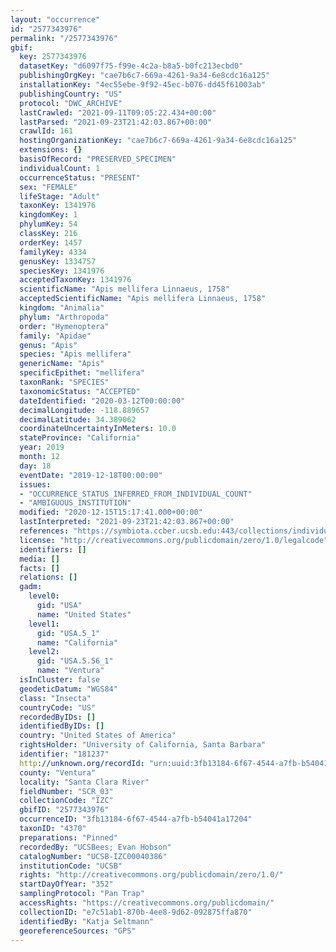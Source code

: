 ```yaml
---
layout: "occurrence"
id: "2577343976"
permalink: "/2577343976"
gbif:
  key: 2577343976
  datasetKey: "d6097f75-f99e-4c2a-b8a5-b0fc213ecbd0"
  publishingOrgKey: "cae7b6c7-669a-4261-9a34-6e8cdc16a125"
  installationKey: "4ec55ebe-9f92-45ec-b076-dd45f61003ab"
  publishingCountry: "US"
  protocol: "DWC_ARCHIVE"
  lastCrawled: "2021-09-11T09:05:22.434+00:00"
  lastParsed: "2021-09-23T21:42:03.867+00:00"
  crawlId: 161
  hostingOrganizationKey: "cae7b6c7-669a-4261-9a34-6e8cdc16a125"
  extensions: {}
  basisOfRecord: "PRESERVED_SPECIMEN"
  individualCount: 1
  occurrenceStatus: "PRESENT"
  sex: "FEMALE"
  lifeStage: "Adult"
  taxonKey: 1341976
  kingdomKey: 1
  phylumKey: 54
  classKey: 216
  orderKey: 1457
  familyKey: 4334
  genusKey: 1334757
  speciesKey: 1341976
  acceptedTaxonKey: 1341976
  scientificName: "Apis mellifera Linnaeus, 1758"
  acceptedScientificName: "Apis mellifera Linnaeus, 1758"
  kingdom: "Animalia"
  phylum: "Arthropoda"
  order: "Hymenoptera"
  family: "Apidae"
  genus: "Apis"
  species: "Apis mellifera"
  genericName: "Apis"
  specificEpithet: "mellifera"
  taxonRank: "SPECIES"
  taxonomicStatus: "ACCEPTED"
  dateIdentified: "2020-03-12T00:00:00"
  decimalLongitude: -118.889657
  decimalLatitude: 34.389062
  coordinateUncertaintyInMeters: 10.0
  stateProvince: "California"
  year: 2019
  month: 12
  day: 18
  eventDate: "2019-12-18T00:00:00"
  issues:
  - "OCCURRENCE_STATUS_INFERRED_FROM_INDIVIDUAL_COUNT"
  - "AMBIGUOUS_INSTITUTION"
  modified: "2020-12-15T15:17:41.000+00:00"
  lastInterpreted: "2021-09-23T21:42:03.867+00:00"
  references: "https://symbiota.ccber.ucsb.edu:443/collections/individual/index.php?occid=181237"
  license: "http://creativecommons.org/publicdomain/zero/1.0/legalcode"
  identifiers: []
  media: []
  facts: []
  relations: []
  gadm:
    level0:
      gid: "USA"
      name: "United States"
    level1:
      gid: "USA.5_1"
      name: "California"
    level2:
      gid: "USA.5.56_1"
      name: "Ventura"
  isInCluster: false
  geodeticDatum: "WGS84"
  class: "Insecta"
  countryCode: "US"
  recordedByIDs: []
  identifiedByIDs: []
  country: "United States of America"
  rightsHolder: "University of California, Santa Barbara"
  identifier: "181237"
  http://unknown.org/recordId: "urn:uuid:3fb13184-6f67-4544-a7fb-b54041a17204"
  county: "Ventura"
  locality: "Santa Clara River"
  fieldNumber: "SCR_03"
  collectionCode: "IZC"
  gbifID: "2577343976"
  occurrenceID: "3fb13184-6f67-4544-a7fb-b54041a17204"
  taxonID: "4370"
  preparations: "Pinned"
  recordedBy: "UCSBees; Evan Hobson"
  catalogNumber: "UCSB-IZC00040386"
  institutionCode: "UCSB"
  rights: "http://creativecommons.org/publicdomain/zero/1.0/"
  startDayOfYear: "352"
  samplingProtocol: "Pan Trap"
  accessRights: "https://creativecommons.org/publicdomain/"
  collectionID: "e7c51ab1-870b-4ee8-9d62-092875ffa870"
  identifiedBy: "Katja Seltmann"
  georeferenceSources: "GPS"
---
```

